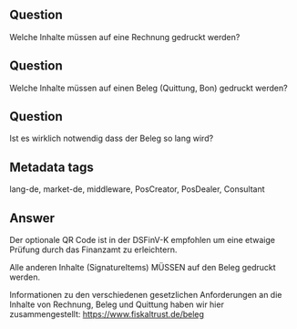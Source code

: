 ## Question

Welche Inhalte müssen auf eine Rechnung gedruckt werden?

## Question

Welche Inhalte müssen auf einen Beleg (Quittung, Bon) gedruckt werden?

## Question

Ist es wirklich notwendig dass der Beleg so lang wird?

## Metadata tags

lang-de, market-de, middleware, PosCreator, PosDealer, Consultant

## Answer

Der optionale QR Code ist in der DSFinV-K empfohlen um eine etwaige Prüfung durch das Finanzamt zu erleichtern.

Alle anderen Inhalte (SignatureItems) MÜSSEN auf den Beleg gedruckt werden.

Informationen zu den verschiedenen gesetzlichen Anforderungen an die Inhalte von Rechnung, Beleg und Quittung haben wir hier zusammengestellt: https://www.fiskaltrust.de/beleg